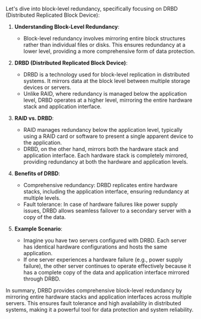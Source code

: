 Let's dive into block-level redundancy, specifically focusing on DRBD (Distributed Replicated Block Device):

1. **Understanding Block-Level Redundancy**:
   - Block-level redundancy involves mirroring entire block structures rather than individual files or disks. This ensures redundancy at a lower level, providing a more comprehensive form of data protection.

2. **DRBD (Distributed Replicated Block Device)**:
   - DRBD is a technology used for block-level replication in distributed systems. It mirrors data at the block level between multiple storage devices or servers.
   - Unlike RAID, where redundancy is managed below the application level, DRBD operates at a higher level, mirroring the entire hardware stack and application interface.

3. **RAID vs. DRBD**:
   - RAID manages redundancy below the application level, typically using a RAID card or software to present a single apparent device to the application.
   - DRBD, on the other hand, mirrors both the hardware stack and application interface. Each hardware stack is completely mirrored, providing redundancy at both the hardware and application levels.

4. **Benefits of DRBD**:
   - Comprehensive redundancy: DRBD replicates entire hardware stacks, including the application interface, ensuring redundancy at multiple levels.
   - Fault tolerance: In case of hardware failures like power supply issues, DRBD allows seamless failover to a secondary server with a copy of the data.

5. **Example Scenario**:
   - Imagine you have two servers configured with DRBD. Each server has identical hardware configurations and hosts the same application.
   - If one server experiences a hardware failure (e.g., power supply failure), the other server continues to operate effectively because it has a complete copy of the data and application interface mirrored through DRBD.

In summary, DRBD provides comprehensive block-level redundancy by mirroring entire hardware stacks and application interfaces across multiple servers. This ensures fault tolerance and high availability in distributed systems, making it a powerful tool for data protection and system reliability.